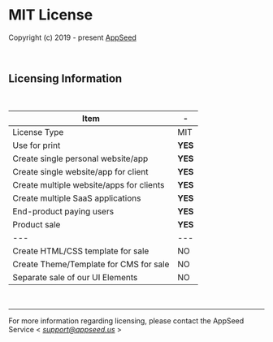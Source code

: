 # MIT License

Copyright (c) 2019 - present [AppSeed](http://appseed.us/)

<br />

## Licensing Information

<br />

| Item | - |
| ---------------------------------- | --- |
| License Type | MIT  |
| Use for print | **YES** |
| Create single personal website/app | **YES** | 
| Create single website/app for client | **YES** | 
| Create multiple website/apps for clients | **YES** | 
| Create multiple SaaS applications | **YES** | 
| End-product paying users | **YES** | 
| Product sale | **YES** |
| --- | --- |
| Create HTML/CSS template for sale | NO |
| Create Theme/Template for CMS for sale | NO |
| Separate sale of our UI Elements | NO |

<br />

---
For more information regarding licensing, please contact the AppSeed Service < *support@appseed.us* >
